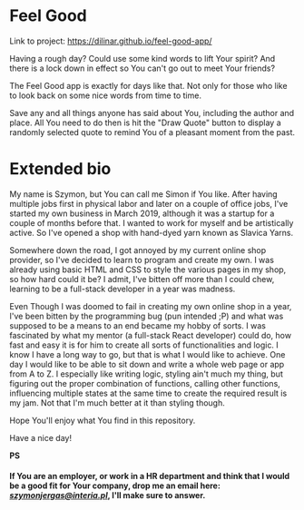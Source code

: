 # Feel Good

Link to project: https://dilinar.github.io/feel-good-app/

Having a rough day? Could use some kind words to lift Your spirit? And there is a lock down in effect so You can't go out to meet Your friends? 

The Feel Good app is exactly for days like that. Not only for those who like to look back on some nice words from time to time. 

Save any and all things anyone has said about You, including the author and place. All You need to do then is hit the "Draw Quote" button to display a randomly selected quote to remind You of a pleasant moment from the past.


# Extended bio

My name is Szymon, but You can call me Simon if You like. After having multiple jobs first in physical labor and later on a couple of office jobs, I've started my own business in March 2019, although it was a startup for a couple of months before that. I wanted to work for myself and be artistically active. So I've opened a shop with hand-dyed yarn known as Slavica Yarns. 

Somewhere down the road, I got annoyed by my current online shop provider, so I've decided to learn to program and create my own. I was already using basic HTML and CSS to style the various pages in my shop, so how hard could it be? I admit, I've bitten off more than I could chew, learning to be a full-stack developer in a year was madness. 

Even Though I was doomed to fail in creating my own online shop in a year, I've been bitten by the programming bug (pun intended ;P) and what was supposed to be a means to an end became my hobby of sorts. I was fascinated by what my mentor (a full-stack React developer) could do, how fast and easy it is for him to create all sorts of functionalities and logic. I know I have a long way to go, but that is what I would like to achieve. One day I would like to be able to sit down and write a whole web page or app from A to Z. I especially like writing logic, styling ain't much my thing, but figuring out the proper combination of functions, calling other functions, influencing multiple states at the same time to create the required result is my jam. Not that I'm much better at it than styling though. 

Hope You'll enjoy what You find in this repository. 

Have a nice day!

**PS**
#### If You are an employer, or work in a HR department and think that I would be a good fit for Your company, drop me an email here: ***szymonjergas@interia.pl***, I'll make sure to answer. 
